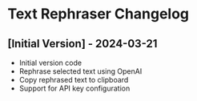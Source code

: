 # Text Rephraser Changelog

## [Initial Version] - 2024-03-21

- Initial version code
- Rephrase selected text using OpenAI
- Copy rephrased text to clipboard
- Support for API key configuration